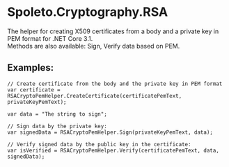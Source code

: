 # Spoleto.Cryptography.RSA

The helper for creating X509 certificates from a body and a private key in PEM format for .NET Core 3.1.  
Methods are also available: Sign, Verify data based on PEM.

## Examples:
```
// Create certificate from the body and the private key in PEM format
var certificate = RSACryptoPemHelper.CreateCertificate(certificatePemText, privateKeyPemText);

var data = "The string to sign";

// Sign data by the private key:
var signedData = RSACryptoPemHelper.Sign(privateKeyPemText, data);

// Verify signed data by the public key in the certificate:
var isVerified = RSACryptoPemHelper.Verify(certificatePemText, data, signedData);
```